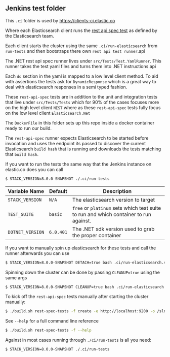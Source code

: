 ## Jenkins test folder

This `.ci` folder is used by https://clients-ci.elastic.co

Where each Elasticsearch client runs the [rest api spec test](https://github.com/elastic/elasticsearch/tree/main/rest-api-spec/src/main/resources/rest-api-spec/test)
as defined by the Elasticsearch team.

Each client starts the cluster using the same `.ci/run-elasticsearch` from `run-tests` and then bootstraps there own `rest api test runner`.api

The .NET rest api spec runner lives under `src/Tests/Test.YamlRunner`. This runner takes the test yaml files and turns them into .NET instructions.api

Each `do` section in the yaml is mapped to a low level client method. To aid with assertions the tests ask for `DynamicResponse` which is a great 
way to deal with elasticsearch responses in a semi typed fashion.

These `rest-api-spec` tests are in addition to the unit and integration tests that live under `src/Tests/Tests` which for 90% of the cases focuses 
more on the high level client `NEST` where as these `rest-api-spec` tests fully focus on the low level client `Elasticsearch.Net`

The `DockerFile` in this folder sets up this repo inside a docker container ready to run our build.

The `rest-api-spec` runner expects Elasticsearch to be started before invocation and uses the endpoint its passed to discover the current Elasticsearch
`build hash` that is running and downloads the tests matching that `build hash`.

If you want to run the tests the same way that the Jenkins instance on elastic.co does you can call 

```bash
$ STACK_VERSION=8.0.0-SNAPSHOT ./.ci/run-tests 
```

| Variable Name           | Default     | Description |
|-------------------------|-------------|-------------|
| `STACK_VERSION` | `N/A`       | The elasticsearch version to target
| `TEST_SUITE`            | `basic`     | `free` or `platinum` sets which test suite to run and which container to run against. |
| `DOTNET_VERSION`        | `6.0.401`   | The .NET sdk version used to grab the proper container |

If you want to manually spin up elasticsearch for these tests and call the runner afterwards you can use

```bash
$ STACK_VERSION=8.0.0-SNAPSHOT DETACH=true bash .ci/run-elasticsearch.sh
```

Spinning down the cluster can be done by passing `CLEANUP=true` using the same args

```bash
$ STACK_VERSION=8.0.0-SNAPSHOT CLEANUP=true bash .ci/run-elasticsearch.sh
```

To kick off the `rest-api-spec` tests manually after starting the cluster manually:

```bash
$ ./build.sh rest-spec-tests -f create -e http://localhost:9200 -o /sln/build/output/rest-spec-junit.xml
```

See `--help` for a full command line reference

```bash
$ ./build.sh rest-spec-tests -f --help
```

Against in most cases running through `./ci/run-tests` is all you need:

```bash
$ STACK_VERSION=8.0.0-SNAPSHOT ./.ci/run-tests 
```